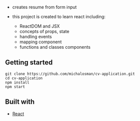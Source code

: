 
* creates resume from form input

* this project is created to learn react including:
  - ReactDOM and JSX
  - concepts of props, state 
  - handling events
  - mapping component
  - functions and classes components  

## Getting started

```
git clone https://github.com/michalosman/cv-application.git
cd cv-application
npm install
npm start
```

## Built with 
- [React](https://reactjs.org/)




